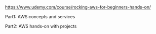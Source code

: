 https://www.udemy.com/course/rocking-aws-for-beginners-hands-on/

Part1: AWS concepts and services










Part2: AWS hands-on with projects

